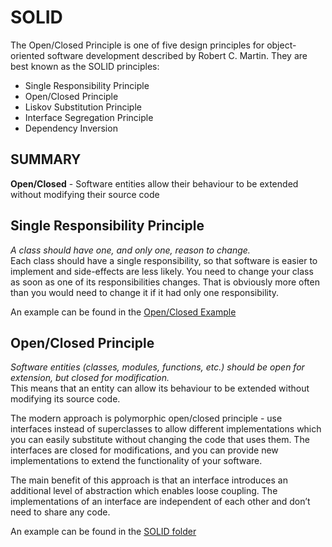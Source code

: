 # SOLID
The Open/Closed Principle is one of five design principles for object-oriented software development described by Robert C. Martin. They are best known as the SOLID principles:

* Single Responsibility Principle
* Open/Closed Principle
* Liskov Substitution Principle
* Interface Segregation Principle
* Dependency Inversion

## SUMMARY
**Open/Closed** - Software entities allow their behaviour to be extended without modifying their source code  

## Single Responsibility Principle
*A class should have one, and only one, reason to change.*  
Each class should have a single responsibility, so that software is easier to implement and side-effects are less likely.
You need to change your class as soon as one of its responsibilities changes. That is obviously more often than you would need to change it if it had only one responsibility.

An example can be found in the [Open/Closed Example](https://github.com/KelliePetersen/phpsqlbook/blob/master/src/phpadvanced/SOLID/openclosed.php)  

## Open/Closed Principle
*Software entities (classes, modules, functions, etc.) should be open for extension, but closed for modification.*  
This means that an entity can allow its behaviour to be extended without modifying its source code.  

The modern approach is polymorphic open/closed principle - use interfaces instead of superclasses to allow
different implementations which you can easily substitute without changing the code that uses them. The interfaces 
are closed for modifications, and you can provide new implementations to extend the functionality of your software.  

The main benefit of this approach is that an interface introduces an additional level of abstraction which enables 
loose coupling. The implementations of an interface are independent of each other and don’t need to share any code.  

An example can be found in the [SOLID folder](https://github.com/KelliePetersen/phpsqlbook/blob/master/src/phpadvanced/SOLID/openclosed.php)  